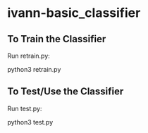 # ivann-basic_classifier

## To Train the Classifier
Run retrain.py:

python3 retrain.py


## To Test/Use the Classifier
Run test.py:

python3 test.py
